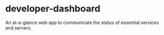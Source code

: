 # developer-dashboard
An at-a-glance web app to communicate the status of essential services and servers.
